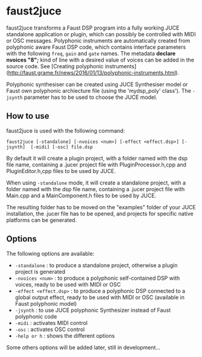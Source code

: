 # faust2juce

faust2juce transforms a Faust DSP program into a fully working JUCE standalone application or plugin, which can possibly be controlled with MIDI or OSC messages. Polyphonic instruments are automatically created from polyphonic aware Faust DSP code, which contains interface parameters with the following `freq`, `gain` and `gate` names. The metadata **declare nvoices "8";** kind of line with a desired value of voices can be added in the source code. See [Creating polyphonic instruments] (http://faust.grame.fr/news/2016/01/13/polyphonic-instruments.html). 

Polyphonic synthesiser can be created using JUCE Synthesiser model or Faust own polyphonic archiecture file (using the 'mydsp_poly' class'). The `-jsynth` parameter has to be used to choose the JUCE model.

## How to use

faust2juce is used with the following command: 

`faust2juce [-standalone] [-nvoices <num>] [-effect <effect.dsp>] [-jsynth]  [-midi] [-osc] file.dsp` 

By default it will create a plugin project, with a folder named with the dsp file name, containing a .jucer project file with PluginProcessor.h,cpp and PluginEditor.h,cpp files to be used by JUCE.

When using `-standalone` mode, it will create a standalone project, with a folder named with the dsp file name, containing a .jucer project file with Main.cpp and a MainComponent.h files to be used by JUCE.

The resulting folder has to be moved on the "examples" folder of your JUCE installation, the .jucer file has to be opened, and projects for specific native platforms can be generated. 

## Options

The following options are available: 

 - `-standalone`            : to produce a standalone project, otherwise a plugin project is generated
 - `-nvoices <num>`         : to produce a polyphonic self-contained DSP with <num> voices, ready to be used with MIDI or OSC
 - `-effect <effect.dsp>`   : to produce a polyphonic DSP connected to a global output effect, ready to be used with MIDI or OSC (available in Faust polyphonic model) 
 - `-jsynth`                : to use JUCE polyphonic Synthesizer instead of Faust polyphonic code
 - `-midi`                  : activates MIDI control
 - `-osc`                   : activates OSC control
 - `-help or h`             : shows the different options 

Some others options will be added later, still in development...

